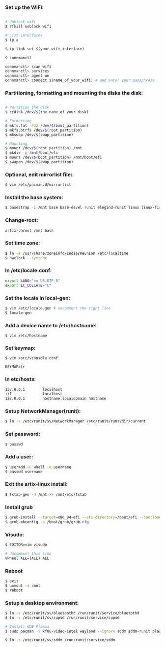
### Set up the WiFi:

``` bash

# Unblock wifi
$ rfkill unblock wifi

# List interfaces
$ ip a

$ ip link set $(your_wifi_interface)

$ connmanctl

connmanctl> scan wifi
connmanctl> services
connmanctl> agent on
connmanctl> connect $(name_of_your_wifi) # and enter your passphrase

```

### Partitioning, formatting and mounting the disks the disk:
```bash

# Partition the disk
$ cfdisk /dev/$(the_name_of_your_disk)

# Formatting
$ mkfs.fat -F32 /dev/$(boot_partition) 
$ mkfs.btrfs /dev/$(root_partition)
$ mkswap /dev/$(swap_partition)

# Mounting
$ mount /dev/$(root_partition) /mnt
$ mkdir -p /mnt/boot/efi
$ mount /dev/$(boot_partition) /mnt/boot/efi
$ swapon /dev/$(swap_partition)
```

### Optional, edit mirrorlist file:
```bash
$ vim /etc/pacman.d/mirrorlist
```

### Install the base system:
```bash
$ basestrap -i /mnt base base-devel runit elogind-runit linux linux-firmware grub networkmanager networkmanager-runit cryptsetup lvm2 lvm2-runit neovim vim git zsh intel-ucode efibootmgr network-manger-applet dosfstools linux-headers bluez bluez-runit bluez-utils cups cups-runit sdg-utils xdg-user-dirs ansible
```

### Change-root:
```bash
artix-chroot /mnt bash
```

### Set time zone:
```bash
$ ln -s /usr/share/zoneinfo/India/Reunion /etc/localtime
$ hwclock --systohc
```

### In /etc/locale.conf:
```bash
export LANG="en_US.UTF-8"
export LC_COLLATE="C"
```

### Set the locale in local-gen:
```bash
$ vim /etc/locale.gen # uncomment the right line
$ locale-gen
```

### Add a device name to /etc/hostname:
```
$ vim /etc/hostname
```

### Set keymap:
```
$ vim /etc/vconsole.conf

KEYMAP=fr
```


### In etc/hosts:
```bash
127.0.0.1        localhost
::1              localhost
127.0.0.1        hostname.localdomain hostname
```

### Setup NetworkManager(runit):
```bash
$ ln -s /etc/runit/sv/NetworkManager /etc/runit/runsvdir/current
```

### Set password:
```bash
$ passwd
```

### Add a user:
```bash
$ useradd -G whell -m username
$ passwd username
```


### Exit the artix-linux install:
```bash
$ fstab-gen -U /mnt >> /mnt/etc/fstab
```

### Install grub
```bash
$ grub-install --target=x86_84-efi --efi-directory=/boot/efi --bootloader-id=GRUB
$ grub-mkconfig -o /boot/grub/grub.cfg
```

### Visudo:
```bash
$ EDITOR=vim visudo

# Uncomment this line
%wheel ALL=(ALL) ALL
```

### Reboot
```bash
$ exit
$ unmout -a /mnt
$ reboot
```

### Setup a desktop environment:
```bash
$ ln -s /etc/runit/sv/bluetoothd /run/runit/service/bluetothd
$ ln -s /etc/runit/sv/cupsd /run/runit/service/cupsd

# Install KDE Plasma
$ sudo pacman -S xf86-video-intel wayland --ignore sddm sddm-runit plasma-wayland plasma-wayland-protocols wayland-protocols wayland-utils kde-applications packagekit-qt5 firefox

$ ln -s /etc/runit/sv/sddm /run/runit/service/sddm
```